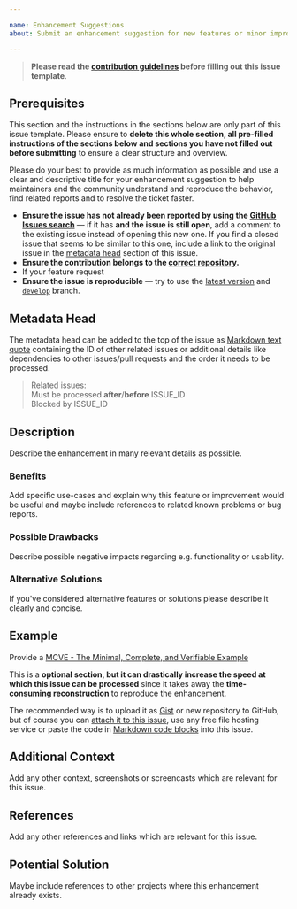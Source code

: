 ```yaml
---

name: Enhancement Suggestions
about: Submit an enhancement suggestion for new features or minor improvements to existing functionality

---
```


<!-- Click on the "Preview" tab to render the instructions in a more readable format -->

> **Please read the [contribution guidelines](https://github.com/arcticicestudio/styled-modern-normalize/blob/develop/CONTRIBUTING.md) before filling out this issue template**.

## Prerequisites

This section and the instructions in the sections below are only part of this issue template. Please ensure to **delete this whole section, all pre-filled instructions of the sections below and sections you have not filled out before submitting** to ensure a clear structure and overview.

Please do your best to provide as much information as possible and use a clear and descriptive title for your enhancement suggestion to help maintainers and the community understand and reproduce the behavior, find related reports and to resolve the ticket faster.

* **Ensure the issue has not already been reported by using the [GitHub Issues search](https://github.com/arcticicestudio/styled-modern-normalize/issues)** — if it has **and the issue is still open**, add a comment to the existing issue instead of opening this new one. If you find a closed issue that seems to be similar to this one, include a link to the original issue in the [metadata head](#metadata-head) section of this issue.
* **Ensure the contribution belongs to the [correct repository](https://github.com/arcticicestudio?tab=repositories&q=styled-modern-normalize).**
* If your feature request
* **Ensure the issue is reproducible** — try to use the [latest version](https://github.com/arcticicestudio/styled-modern-normalize/releases/latest) and [`develop`](https://github.com/arcticicestudio/styled-modern-normalize/tree/develop) branch.

## Metadata Head

The metadata head can be added to the top of the issue as [Markdown text quote](https://help.github.com/articles/basic-writing-and-formatting-syntax) containing the ID of other related issues or additional details like dependencies to other issues/pull requests and the order it needs to be processed.

> Related issues:  
> Must be processed **after**/**before** ISSUE_ID  
> Blocked by ISSUE_ID

## Description

Describe the enhancement in many relevant details as possible.

### Benefits

Add specific use-cases and explain why this feature or improvement would be useful and maybe include references to related known problems or bug reports.

### Possible Drawbacks

Describe possible negative impacts regarding e.g. functionality or usability.

### Alternative Solutions

If you've considered alternative features or solutions please describe it clearly and concise.

## Example

Provide a [MCVE - The Minimal, Complete, and Verifiable Example](https://github.com/arcticicestudio/styled-modern-normalize/blob/develop/CONTRIBUTING.md#mcve)

This is a **optional section, but it can drastically increase the speed at which this issue can be processed** since it takes away the **time-consuming reconstruction** to reproduce the enhancement.

The recommended way is to upload it as [Gist](https://gist.github.com) or new repository to GitHub, but of course you can [attach it to this issue](https://help.github.com/articles/file-attachments-on-issues-and-pull-requests), use any free file hosting service or paste the code in [Markdown code blocks](https://help.github.com/articles/basic-writing-and-formatting-syntax) into this issue.

## Additional Context

Add any other context, screenshots or screencasts which are relevant for this issue.

## References

Add any other references and links which are relevant for this issue.

## Potential Solution

Maybe include references to other projects where this enhancement already exists.
